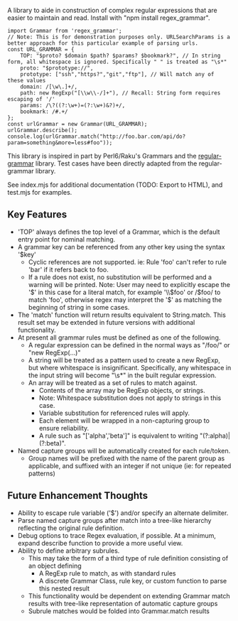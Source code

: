 A library to aide in construction of complex regular expressions that are easier to maintain and read.  Install with "npm install regex_grammar".

```
import Grammar from 'regex_grammar';
// Note: This is for demonstration purposes only. URLSearchParams is a better approach for this particular example of parsing urls.
const URL_GRAMMAR = {
    TOP: "$proto? $domain $path? $params? $bookmark?", // In string form, all whitespace is ignored. Specifically " " is treated as "\s*"
    proto: "$prototype://",
    prototype: ["ssh","https?","git","ftp"], // Will match any of these values
    domain: /[\w\.]+/,
    path: new RegExp("[\\w\\-/]+"), // Recall: String form requires escaping of '/'
    params: /\?((?:\w+)=(?:\w+)&?)+/,
    bookmark: /#.+/
};
const urlGrammar = new Grammar(URL_GRAMMAR);
urlGrammar.describe();
console.log(urlGrammar.match("http://foo.bar.com/api/do?param=something&more=less#foo"));
```

This library is inspired in part by Perl6/Raku's Grammars and the [regular-grammar](https://www.npmjs.com/package/regular-grammar) library.  Test cases  have been directly adapted from the regular-grammar library.

See index.mjs for additional documentation (TODO: Export to HTML), and test.mjs for examples.

## Key Features

- 'TOP' always defines the top level of a Grammar, which is the default entry point for nominal matching.
- A grammar key can be referenced from any other key using the syntax '$key'
  - Cyclic references are not supported.  ie: Rule 'foo' can't refer to rule 'bar' if it refers back to foo.
  - If a rule does not exist, no substitution will be performed and a warning will be printed. Note: User may need to explicitly escape the '$' in this case for a literal match, for example '\\$foo' or /\$foo/ to match 'foo', otherwise regex may interpret the '$' as matching the beginning of string in some cases. 
- The 'match' function will return results equivalent to String.match.  This result set may be extended in future versions with additional functionality.
- At present all grammar rules must be defined as one of the following.
  - A regular expression can be defined in the normal ways as "/foo/" or "new RegExp(...)"
  - A string will be treated as a pattern used to create a new RegExp, but where whitespace is insignificant. Specifically, any whitespace in the input string will become "\s*" in the built regular expression.  
  - An array will be treated as a set of rules to match against.
    - Contents of the array may be RegExp objects, or strings.
    - Note: Whitespace substitution does not apply to strings in this case.
    - Variable substitution for referenced rules will apply.
    - Each element will be wrapped in a non-capturing group to ensure reliability.
    - A rule such as "['alpha','beta']" is equivalent to writing "(?:alpha)|(?:beta)".  
- Named capture groups will be automatically created for each rule/token.  
  - Group names will be prefixed with the name of the parent group as applicable, and suffixed with an integer if not unique (ie: for repeated patterns)


## Future Enhancement Thoughts
- Ability to escape rule variable ('$') and/or specify an alternate delimiter.
- Parse named capture groups after match into a tree-like hierarchy reflecting the original rule definition.
- Debug options to trace Regex evaluation, if possible. At a minimum, expand describe function to provide a more useful view.
- Ability to define arbitrary subrules.  
  - This may take the form of a third type of rule definition consisting of an object defining
    - A RegExp rule to match, as with standard rules
    - A discrete Grammar Class, rule key, or custom function to parse this nested result
  - This functionality would be dependent on extending Grammar match results with tree-like representation of automatic capture groups
  - Subrule matches would be folded into Grammar.match results
